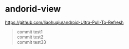 # andorid-view
https://github.com/liaohuqiu/android-Ultra-Pull-To-Refresh  
> commit test1  
  commit test2  
  commit test33
